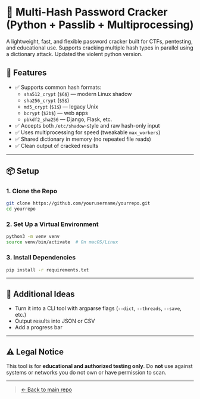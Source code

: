 # 🔐 Multi-Hash Password Cracker (Python + Passlib + Multiprocessing)

A lightweight, fast, and flexible password cracker built for CTFs, pentesting, and educational use. Supports cracking multiple hash types in parallel using a dictionary attack. Updated the violent python version.

## 🚀 Features

- ✅ Supports common hash formats:
  - `sha512_crypt` (`$6$`) — modern Linux shadow
  - `sha256_crypt` (`$5$`)
  - `md5_crypt` (`$1$`) — legacy Unix
  - `bcrypt` (`$2b$`) — web apps
  - `pbkdf2_sha256` — Django, Flask, etc.
- ✅ Accepts both `/etc/shadow`-style and raw hash-only input
- ✅ Uses multiprocessing for speed (tweakable `max_workers`)
- ✅ Shared dictionary in memory (no repeated file reads)
- ✅ Clean output of cracked results

---

## 📦 Setup

### 1. Clone the Repo

```bash
git clone https://github.com/yourusername/yourrepo.git
cd yourrepo
```

### 2. Set Up a Virtual Environment

```bash
python3 -m venv venv
source venv/bin/activate  # On macOS/Linux
```

###  3. Install Dependencies

```bash
pip install -r requirements.txt
```
---

## 🧠 Additional Ideas

- Turn it into a CLI tool with argparse flags (`--dict`, `--threads`, `--save`, etc.)
- Output results into JSON or CSV
- Add a progress bar

---

## ⚠️ Legal Notice

This tool is for **educational and authorized testing only**. Do **not** use against systems or networks you do not own or have permission to scan.

---

> [← Back to main repo](../README.md)  